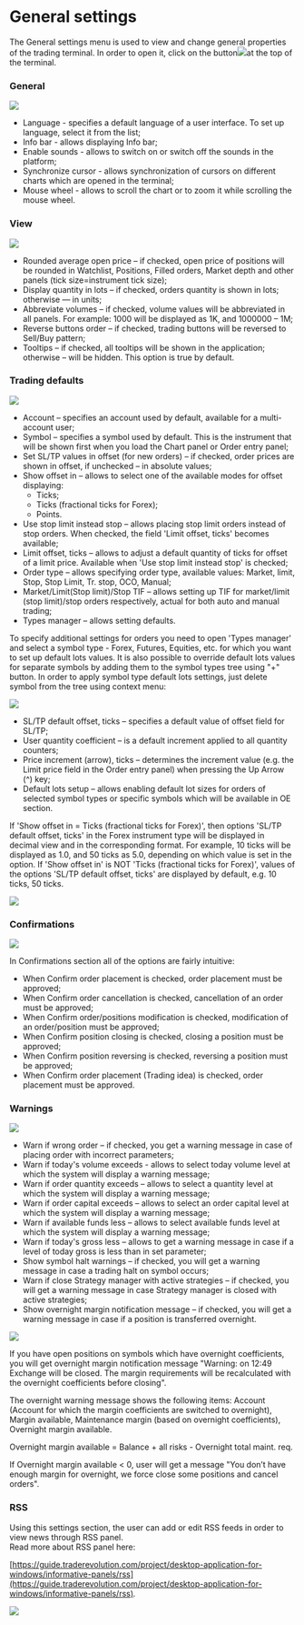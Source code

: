# General settings

The General settings menu is used to view and change general properties of the trading terminal. In order to open it, click on the button![](../../../.gitbook/assets/s1%20%281%29.png)at the top of the terminal.

### **General**

![](../../../.gitbook/assets/1%20%2831%29.png)

* Language - specifies a default language of a user interface. To set up language, select it from the list;
* Info bar - allows displaying Info bar;
* Enable sounds - allows to switch on or switch off the sounds in the platform;
* Synchronize cursor - allows synchronization of cursors on different charts which are opened in the terminal;
* Mouse wheel - allows to scroll the chart or to zoom it while scrolling the mouse wheel.

### **View**

![](../../../.gitbook/assets/screenshot_2%20%282%29.png)

* Rounded average open price – if checked, open price of positions will be rounded in Watchlist, Positions, Filled orders, Market depth and other panels \(tick size=instrument tick size\);
* Display quantity in lots – if checked, orders quantity is shown in lots; otherwise — in units;
* Abbreviate volumes – if checked, volume values will be abbreviated in all panels. For example: 1000 will be displayed as 1K, and 1000000 – 1M;
* Reverse buttons order – if checked, trading buttons will be reversed to Sell/Buy pattern;
* Tooltips – if checked, all tooltips will be shown in the application; otherwise – will be hidden. This option is true by default.

### **Trading defaults**

![](../../../.gitbook/assets/3%20%2815%29.png)

* Account – specifies an account used by default, available for a multi-account user;
* Symbol – specifies a symbol used by default. This is the instrument that will be shown first when you load the Chart panel or Order entry panel;
* Set SL/TP values in offset \(for new orders\) – if checked, order prices are shown in offset, if unchecked – in absolute values;
* Show offset in – allows to select one of the available modes for offset displaying:
  * Ticks;
  * Ticks \(fractional ticks for Forex\);
  * Points.
* Use stop limit instead stop – allows placing stop limit orders instead of stop orders. When checked, the field 'Limit offset, ticks' becomes available;
* Limit offset, ticks – allows to adjust a default quantity of ticks for offset of a limit price. Available when 'Use stop limit instead stop' is checked;
* Order type – allows specifying order type, available values: Market, limit, Stop, Stop Limit, Tr. stop, OCO, Manual;
* Market/Limit\(Stop limit\)/Stop TIF – allows setting up TIF for market/limit \(stop limit\)/stop orders respectively, actual for both auto and manual trading;
* Types manager – allows setting defaults.

To specify additional settings for orders you need to open 'Types manager' and select a symbol type - Forex, Futures, Equities, etc. for which you want to set up default lots values. It is also possible to override default lots values for separate symbols by adding them to the symbol types tree using "+" button. In order to apply symbol type default lots settings, just delete symbol from the tree using context menu:

![](../../../.gitbook/assets/5f.png)

* SL/TP default offset, ticks – specifies a default value of offset field for SL/TP;
* User quantity coefficient – is a default increment applied to all quantity counters;
* Price increment \(arrow\), ticks – determines the increment value \(e.g. the Limit price field in the Order entry panel\) when pressing the Up Arrow \(^\) key;
* Default lots setup – allows enabling default lot sizes for orders of selected symbol types or specific symbols which will be available in OE section.

If 'Show offset in = Ticks \(fractional ticks for Forex\)', then options 'SL/TP default offset, ticks' in the Forex instrument type will be displayed in decimal view and in the corresponding format. For example, 10 ticks will be displayed as 1.0, and 50 ticks as 5.0, depending on which value is set in the option. If 'Show offset in' is NOT 'Ticks \(fractional ticks for Forex\)', values of the options 'SL/TP default offset, ticks' are displayed by default, e.g. 10 ticks, 50 ticks.

![](../../../.gitbook/assets/types-manager.jpg)

### Confirmations

![](../../../.gitbook/assets/4%20%2825%29.png)

In Confirmations section all of the options are fairly intuitive:

* When Confirm order placement is checked, order placement must be approved;
* When Confirm order cancellation is checked, cancellation of an order must be approved;
* When Confirm order/positions modification is checked, modification of an order/position must be approved;
* When Confirm position closing is checked, closing a position must be approved;
* When Confirm position reversing is checked, reversing a position must be approved;
* When Confirm order placement \(Trading idea\) is checked, order placement must be approved.

### **Warnings**

![](../../../.gitbook/assets/5%20%282%29.png)

* Warn if wrong order – if checked, you get a warning message in case of placing order with incorrect parameters;
* Warn if today's volume exceeds - allows to select today volume level at which the system will display a warning message;
* Warn if order quantity exceeds – allows to select a quantity level at which the system will display a warning message;
* Warn if order capital exceeds – allows to select an order capital level at which the system will display a warning message;
* Warn if available funds less – allows to select available funds level at which the system will display a warning message;
* Warn if today's gross less – allows to get a warning message in case if a level of today gross is less than in set parameter;
* Show symbol halt warnings – if checked, you will get a warning message in case a trading halt on symbol occurs;
* Warn if close Strategy manager with active strategies – if checked, you will get a warning message in case Strategy manager is closed with active strategies;
* Show overnight margin notification message – if checked, you will get a warning message in case if a position is transferred overnight.

![](../../../.gitbook/assets/10f.png)

If you have open positions on symbols which have overnight coefficients, you will get overnight margin notification message "Warning: on 12:49 Exchange will be closed. The margin requirements will be recalculated with the overnight coefficients before closing".

The overnight warning message shows the following items: Account \(Account for which the margin coefficients are switched to overnight\), Margin available, Maintenance margin \(based on overnight coefficients\), Overnight margin available.

Overnight margin available = Balance + all risks - Overnight total maint. req.

If Overnight margin available &lt; 0, user will get a message "You don’t have enough margin for overnight, we force close some positions and cancel orders".

### RSS

Using this settings section, the user can add or edit RSS feeds in order to view news through RSS panel.  
Read more about RSS panel here: 

[https://guide.traderevolution.com/project/desktop-application-for-windows/informative-panels/rss](https://guide.traderevolution.com/project/desktop-application-for-windows/informative-panels/rss)_._

![](../../../.gitbook/assets/6.png)

